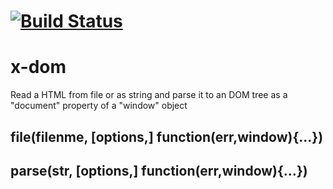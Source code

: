 [![Build Status](https://travis-ci.org/x-component/x-dom.png?v0.0.1)](https://travis-ci.org/x-component/x-dom)
=======================================================================================================



x-dom
=====

Read a HTML from file or as string and parse it
to an DOM tree as a "document" property of a "window" object

file(filenme, [options,] function(err,window){...})
--------------------------------

parse(str, [options,] function(err,window){...})
--------------------
